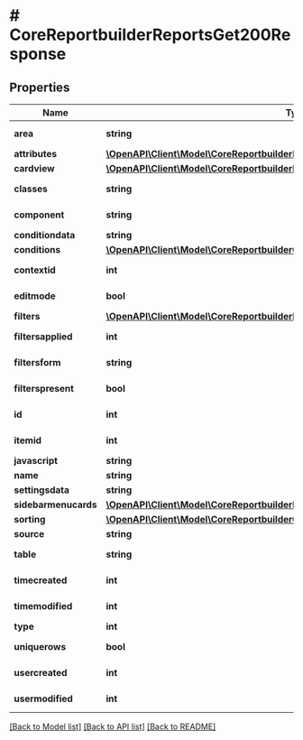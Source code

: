 # # CoreReportbuilderReportsGet200Response

## Properties

Name | Type | Description | Notes
------------ | ------------- | ------------- | -------------
**area** | **string** | area | [default to '']
**attributes** | [**\OpenAPI\Client\Model\CoreReportbuilderReportsGet200ResponseAttributesInner[]**](CoreReportbuilderReportsGet200ResponseAttributesInner.md) |  |
**cardview** | [**\OpenAPI\Client\Model\CoreReportbuilderReportsGet200ResponseCardview**](CoreReportbuilderReportsGet200ResponseCardview.md) |  | [optional]
**classes** | **string** | classes | [default to 'null']
**component** | **string** | component | [default to '']
**conditiondata** | **string** | conditiondata |
**conditions** | [**\OpenAPI\Client\Model\CoreReportbuilderConditionsDelete200Response**](CoreReportbuilderConditionsDelete200Response.md) |  | [optional]
**contextid** | **int** | contextid | [default to {}]
**editmode** | **bool** | editmode | [default to null]
**filters** | [**\OpenAPI\Client\Model\CoreReportbuilderFiltersDelete200Response**](CoreReportbuilderFiltersDelete200Response.md) |  | [optional]
**filtersapplied** | **int** | filtersapplied | [default to null]
**filtersform** | **string** | filtersform | [default to 'null']
**filterspresent** | **bool** | filterspresent | [default to null]
**id** | **int** | id | [default to 0]
**itemid** | **int** | itemid | [default to 0]
**javascript** | **string** | javascript |
**name** | **string** | name |
**settingsdata** | **string** | settingsdata |
**sidebarmenucards** | [**\OpenAPI\Client\Model\CoreReportbuilderReportsGet200ResponseSidebarmenucards**](CoreReportbuilderReportsGet200ResponseSidebarmenucards.md) |  | [optional]
**sorting** | [**\OpenAPI\Client\Model\CoreReportbuilderColumnsDelete200Response**](CoreReportbuilderColumnsDelete200Response.md) |  | [optional]
**source** | **string** | source |
**table** | **string** | table | [default to 'null']
**timecreated** | **int** | timecreated | [default to 0]
**timemodified** | **int** | timemodified | [default to 0]
**type** | **int** | type |
**uniquerows** | **bool** | uniquerows | [default to false]
**usercreated** | **int** | usercreated | [default to {}]
**usermodified** | **int** | usermodified | [default to 0]

[[Back to Model list]](../../README.md#models) [[Back to API list]](../../README.md#endpoints) [[Back to README]](../../README.md)
